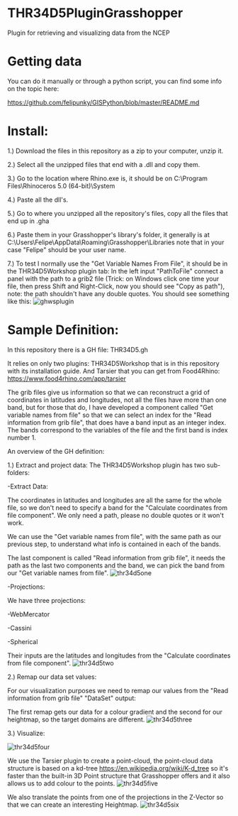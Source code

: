 # THR34D5PluginGrasshopper
Plugin for retrieving and visualizing data from the NCEP

# Getting data 
You can do it manually or through a python script, you can find some info on the topic here:

https://github.com/felipunky/GISPython/blob/master/README.md

# Install:
1.) Download the files in this repository as a zip to your computer, unzip it.

2.) Select all the unzipped files that end with a .dll and copy them. 

3.) Go to the location where Rhino.exe is, it should be on C:\Program Files\Rhinoceros 5.0 (64-bit)\System

4.) Paste all the dll's.

5.) Go to where you unzipped all the repository's files, copy all the files that end up in .gha

6.) Paste them in your Grasshopper's library's folder, it generally is at C:\Users\Felipe\AppData\Roaming\Grasshopper\Libraries note that in your case "Felipe" should be your user name.

7.) To test I normally use the "Get Variable Names From File", it should be in the THR34D5Workshop plugin tab:
    In the left input "PathToFile" connect a panel with the path to a grib2 file (Trick: on Windows click one time your file, then press    Shift and Right-Click, now you should see "Copy as path"), note: the path shouldn't have any double quotes.
    You should see something like this:
    ![ghwsplugin](https://user-images.githubusercontent.com/21000020/48441067-95226e00-e758-11e8-9ba3-fdc1668bedfa.JPG)

# Sample Definition:
In this repository there is a GH file: THR34D5.gh

It relies on only two plugins: THR34D5Workshop that is in this repository with its installation guide. And Tarsier that you can get from Food4Rhino: https://www.food4rhino.com/app/tarsier

The grib files give us information so that we can reconstruct a grid of coordinates in latitudes and longitudes, not all the files have more than one band, but for those that do, I have developed a component called "Get variable names from file" so that we can select an index for the "Read information from grib file", that does have a band input as an integer index. The bands correspond to the variables of the file and the first band is index number 1.

An overview of the GH definition:

1.) Extract and project data:
The THR34D5Workshop plugin has two sub-folders:

-Extract Data:

The coordinates in latitudes and longitudes are all the same for the whole file, so we don't need to specify a band for the "Calculate coordinates from file component". We only need a path, please no double quotes or it won't work.

We can use the "Get variable names from file", with the same path as our previous step, to understand what info is contained in each of the bands.

The last component is called "Read information from grib file", it needs the path as the last two components and the band, we can pick the band from our "Get variable names from file".
![thr34d5one](https://user-images.githubusercontent.com/21000020/48444250-65c42f00-e761-11e8-9124-26fe8e15265b.JPG)
    
-Projections: 

We have three projections:

-WebMercator

-Cassini

-Spherical

Their inputs are the latitudes and longitudes from the "Calculate coordinates from file component".
![thr34d5two](https://user-images.githubusercontent.com/21000020/48444249-65c42f00-e761-11e8-8d16-0f33ef62516c.JPG)

2.) Remap our data set values:

For our visualization purposes we need to remap our values from the "Read information from grib file" "DataSet" output:

The first remap gets our data for a colour gradient and the second for our heightmap, so the target domains are different.
![thr34d5three](https://user-images.githubusercontent.com/21000020/48445373-6b6f4400-e764-11e8-894e-ee79c6a7569a.JPG)

3.) Visualize:

![thr34d5four](https://user-images.githubusercontent.com/21000020/48445668-1bdd4800-e765-11e8-8b54-429f7b25fc31.JPG)

We use the Tarsier plugin to create a point-cloud, the point-cloud data structure is based on a kd-tree https://en.wikipedia.org/wiki/K-d_tree so it's faster than the built-in 3D Point structure that Grasshopper offers and it also allows us to add colour to the points.
![thr34d5five](https://user-images.githubusercontent.com/21000020/48445927-d66d4a80-e765-11e8-947c-f94b035c4a6d.JPG)

We also translate the points from one of the projections in the Z-Vector so that we can create an interesting Heightmap.
![thr34d5six](https://user-images.githubusercontent.com/21000020/48445926-d66d4a80-e765-11e8-98d4-5575a83fccfc.JPG)
